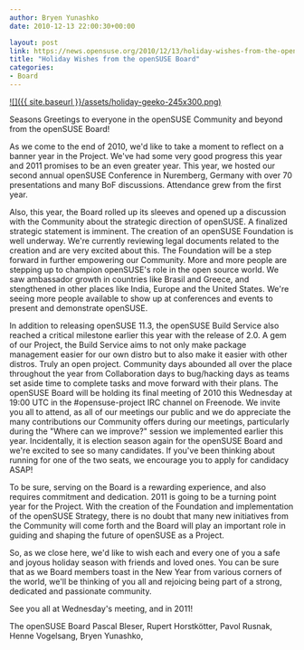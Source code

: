 ```yaml
---
author: Bryen Yunashko
date: 2010-12-13 22:00:30+00:00

layout: post
link: https://news.opensuse.org/2010/12/13/holiday-wishes-from-the-opensuse-board/
title: "Holiday Wishes from the openSUSE Board"
categories:
- Board
---
```

[![]({{ site.baseurl }}/assets/holiday-geeko-245x300.png)](https://news.opensuse.org/2010/12/13/holiday-wishes-from-the-board/holiday-geeko/)

Seasons Greetings to everyone in the openSUSE Community and beyond from the openSUSE Board!

As we come to the end of 2010, we'd like to take a moment to reflect on a banner year in the Project.  We've had some very good progress this year and 2011 promises to be an even greater year.  This year, we hosted our second annual openSUSE Conference in Nuremberg, Germany with over 70 presentations and many BoF discussions.  Attendance grew from the first year.

<!-- more -->

Also, this year, the Board rolled up its sleeves and opened up a discussion with the Community about the strategic direction of openSUSE.  A finalized strategic statement is imminent.  The creation of an openSUSE Foundation is well underway.  We're currently reviewing legal documents related to the creation and are very excited about this.  The Foundation will be a step forward in further empowering our Community.  More and more people are stepping up to champion openSUSE's role in the open source world.  We saw ambassador growth in countries like Brasil and Greece, and stengthened in other places like India, Europe and the United States.  We're seeing more people available to show up at conferences and events to present and demonstrate openSUSE.

In addition to releasing openSUSE 11.3, the openSUSE Build Service also reached a critical milestone earlier this year with the release of 2.0.  A gem of our Project, the Build Service aims to not only make package management easier for our own distro but to also make it easier with other distros.  Truly an open project.  Community days abounded all over the place throughout the year from Collaboration days to bug/hacking days as teams set aside time to complete tasks and move forward with their plans.  The openSUSE Board will be holding its final meeting of 2010 this Wednesday at 19:00 UTC in the #opensuse-project IRC channel on Freenode.  We invite you all to attend, as all of our meetings our public and we do appreciate the many contributions our Community offers during our meetings, particularly during the "Where can we improve?" session we implemented earlier this year.  Incidentally, it is election season again for the openSUSE Board and we're excited to see so many candidates.  If you've been thinking about running for one of the two seats, we encourage you to apply for candidacy ASAP!

To be sure, serving on the Board is a rewarding experience, and also requires commitment and dedication.  2011 is going to be a turning point year for the Project.  With the creation of the Foundation and implementation of the openSUSE Strategy, there is no doubt that many new initiatives from the Community will come forth and the Board will play an important role in guiding and shaping the future of openSUSE as a Project.

So, as we close here, we'd like to wish each and every one of you a safe and joyous holiday season with friends and loved ones.  You can be sure that as we Board members toast in the New Year from various corners of the world, we'll be thinking of you all and rejoicing being part of a strong, dedicated and passionate community.

See you all at Wednesday's meeting, and in 2011!

The openSUSE Board  Pascal Bleser, Rupert Horstkötter, Pavol Rusnak, Henne Vogelsang, Bryen Yunashko,		
